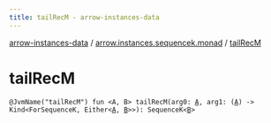 ```yaml
---
title: tailRecM - arrow-instances-data
---
```


[arrow-instances-data](../index.html) / [arrow.instances.sequencek.monad](index.html) / [tailRecM](./tail-rec-m.html)

# tailRecM

`@JvmName("tailRecM") fun <A, B> tailRecM(arg0: `[`A`](tail-rec-m.html#A)`, arg1: (`[`A`](tail-rec-m.html#A)`) -> Kind<ForSequenceK, Either<`[`A`](tail-rec-m.html#A)`, `[`B`](tail-rec-m.html#B)`>>): SequenceK<`[`B`](tail-rec-m.html#B)`>`
